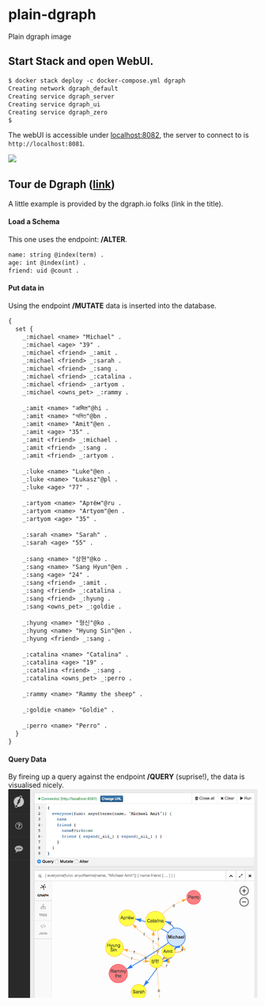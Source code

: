 # plain-dgraph
Plain dgraph image

## Start Stack and open WebUI.

```
$ docker stack deploy -c docker-compose.yml dgraph
Creating network dgraph_default
Creating service dgraph_server
Creating service dgraph_ui
Creating service dgraph_zero
$
```

The webUI is accessible under [localhost:8082](http://localhost:8082), the server to connect to is `http://localhost:8081`.

![](./pics/webui.png)

## Tour de Dgraph ([link](https://tour.dgraph.io/))

A little example is provided by the dgraph.io folks (link in the title).


#### Load a Schema

This one uses the endpoint: **/ALTER**.

```
name: string @index(term) .
age: int @index(int) .
friend: uid @count .
```
#### Put data in

Using the endpoint **/MUTATE** data is inserted into the database.

```
{
  set {
    _:michael <name> "Michael" .
    _:michael <age> "39" .
    _:michael <friend> _:amit .
    _:michael <friend> _:sarah .
    _:michael <friend> _:sang .
    _:michael <friend> _:catalina .
    _:michael <friend> _:artyom .
    _:michael <owns_pet> _:rammy .

    _:amit <name> "अमित"@hi .
    _:amit <name> "অমিত"@bn .
    _:amit <name> "Amit"@en .
    _:amit <age> "35" .
    _:amit <friend> _:michael .
    _:amit <friend> _:sang .
    _:amit <friend> _:artyom .

    _:luke <name> "Luke"@en .
    _:luke <name> "Łukasz"@pl .
    _:luke <age> "77" .

    _:artyom <name> "Артём"@ru .
    _:artyom <name> "Artyom"@en .
    _:artyom <age> "35" .

    _:sarah <name> "Sarah" .
    _:sarah <age> "55" .

    _:sang <name> "상현"@ko .
    _:sang <name> "Sang Hyun"@en .
    _:sang <age> "24" .
    _:sang <friend> _:amit .
    _:sang <friend> _:catalina .
    _:sang <friend> _:hyung .
    _:sang <owns_pet> _:goldie .

    _:hyung <name> "형신"@ko .
    _:hyung <name> "Hyung Sin"@en .
    _:hyung <friend> _:sang .

    _:catalina <name> "Catalina" .
    _:catalina <age> "19" .
    _:catalina <friend> _:sang .
    _:catalina <owns_pet> _:perro .

    _:rammy <name> "Rammy the sheep" .

    _:goldie <name> "Goldie" .

    _:perro <name> "Perro" .
  }
}
```

#### Query Data

By fireing up a query against the endpoint **/QUERY** (suprise!), the data is visualised nicely.
![](./pics/query.png)
